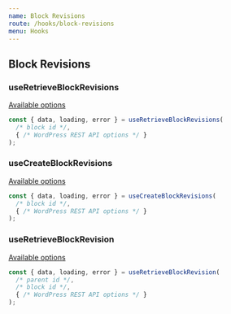 ```yaml
---
name: Block Revisions
route: /hooks/block-revisions
menu: Hooks
---
```


## Block Revisions

### useRetrieveBlockRevisions

[Available options](https://developer.wordpress.org/rest-api/reference/wp_block-revisions/#retrieve-a-wp_block-revision)

```jsx
const { data, loading, error } = useRetrieveBlockRevisions(
  /* block id */,
  { /* WordPress REST API options */ }
);
```

### useCreateBlockRevisions

[Available options](https://developer.wordpress.org/rest-api/reference/wp_block-revisions/#create-a-wp_block-revision)

```jsx
const { data, loading, error } = useCreateBlockRevisions(
  /* block id */,
  { /* WordPress REST API options */ }
);
```

### useRetrieveBlockRevision

[Available options](https://developer.wordpress.org/rest-api/reference/wp_block-revisions/#retrieve-a-wp_block-revision-2)

```jsx
const { data, loading, error } = useRetrieveBlockRevision(
  /* parent id */,
  /* block id */,
  { /* WordPress REST API options */ }
);
```

